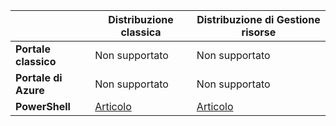 | | **Distribuzione classica** | **Distribuzione di Gestione risorse** |
|----------------------------------------|-------------|----------------------|
| **Portale classico** | Non supportato | Non supportato |
| **Portale di Azure** | Non supportato | Non supportato |
| **PowerShell** | [Articolo](../articles/vpn-gateway/vpn-gateway-about-forced-tunneling.md) | [Articolo](../articles/vpn-gateway/vpn-gateway-forced-tunneling-rm.md) |
 